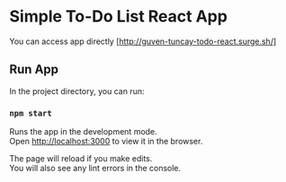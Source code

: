 # Simple To-Do List React App

You can access app directly
[http://guven-tuncay-todo-react.surge.sh/]

## Run App

In the project directory, you can run:

### `npm start`

Runs the app in the development mode.\
Open [http://localhost:3000](http://localhost:3000) to view it in the browser.

The page will reload if you make edits.\
You will also see any lint errors in the console.
